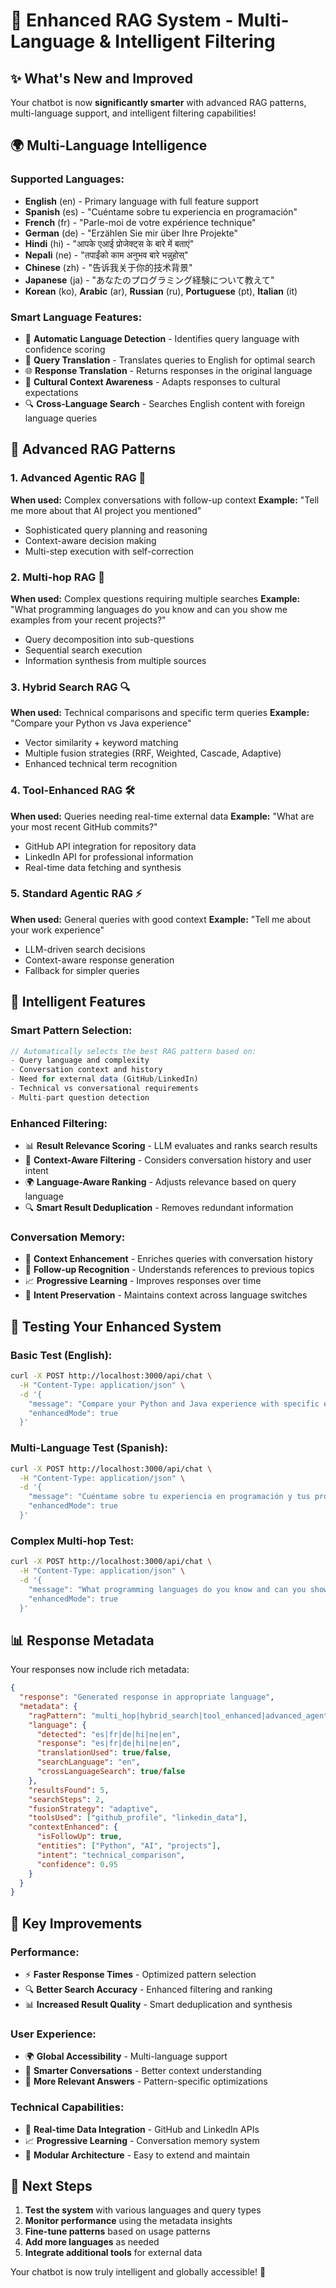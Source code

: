 # 🚀 Enhanced RAG System - Multi-Language & Intelligent Filtering

## ✨ What's New and Improved

Your chatbot is now **significantly smarter** with advanced RAG patterns, multi-language support, and intelligent filtering capabilities!

## 🌍 Multi-Language Intelligence

### **Supported Languages:**
- **English** (en) - Primary language with full feature support
- **Spanish** (es) - "Cuéntame sobre tu experiencia en programación"
- **French** (fr) - "Parle-moi de votre expérience technique"  
- **German** (de) - "Erzählen Sie mir über Ihre Projekte"
- **Hindi** (hi) - "आपके एआई प्रोजेक्ट्स के बारे में बताएं"
- **Nepali** (ne) - "तपाईंको काम अनुभव बारे भन्नुहोस्"
- **Chinese** (zh) - "告诉我关于你的技术背景"
- **Japanese** (ja) - "あなたのプログラミング経験について教えて"
- **Korean** (ko), **Arabic** (ar), **Russian** (ru), **Portuguese** (pt), **Italian** (it)

### **Smart Language Features:**
- 🧠 **Automatic Language Detection** - Identifies query language with confidence scoring
- 🔄 **Query Translation** - Translates queries to English for optimal search
- 🌐 **Response Translation** - Returns responses in the original language
- 🎯 **Cultural Context Awareness** - Adapts responses to cultural expectations
- 🔍 **Cross-Language Search** - Searches English content with foreign language queries

## 🎯 Advanced RAG Patterns

### **1. Advanced Agentic RAG** 🧠
**When used:** Complex conversations with follow-up context
**Example:** "Tell me more about that AI project you mentioned"
- Sophisticated query planning and reasoning
- Context-aware decision making
- Multi-step execution with self-correction

### **2. Multi-hop RAG** 🔄  
**When used:** Complex questions requiring multiple searches
**Example:** "What programming languages do you know and can you show me examples from your recent projects?"
- Query decomposition into sub-questions
- Sequential search execution
- Information synthesis from multiple sources

### **3. Hybrid Search RAG** 🔍
**When used:** Technical comparisons and specific term queries
**Example:** "Compare your Python vs Java experience"
- Vector similarity + keyword matching
- Multiple fusion strategies (RRF, Weighted, Cascade, Adaptive)
- Enhanced technical term recognition

### **4. Tool-Enhanced RAG** 🛠️
**When used:** Queries needing real-time external data
**Example:** "What are your most recent GitHub commits?"
- GitHub API integration for repository data
- LinkedIn API for professional information
- Real-time data fetching and synthesis

### **5. Standard Agentic RAG** ⚡
**When used:** General queries with good context
**Example:** "Tell me about your work experience"
- LLM-driven search decisions
- Context-aware response generation
- Fallback for simpler queries

## 🧠 Intelligent Features

### **Smart Pattern Selection:**
```typescript
// Automatically selects the best RAG pattern based on:
- Query language and complexity
- Conversation context and history  
- Need for external data (GitHub/LinkedIn)
- Technical vs conversational requirements
- Multi-part question detection
```

### **Enhanced Filtering:**
- 📊 **Result Relevance Scoring** - LLM evaluates and ranks search results
- 🎯 **Context-Aware Filtering** - Considers conversation history and user intent
- 🌍 **Language-Aware Ranking** - Adjusts relevance based on query language
- 🔍 **Smart Result Deduplication** - Removes redundant information

### **Conversation Memory:**
- 💭 **Context Enhancement** - Enriches queries with conversation history
- 🧵 **Follow-up Recognition** - Understands references to previous topics
- 📈 **Progressive Learning** - Improves responses over time
- 🎯 **Intent Preservation** - Maintains context across language switches

## 🚀 Testing Your Enhanced System

### **Basic Test (English):**
```bash
curl -X POST http://localhost:3000/api/chat \
  -H "Content-Type: application/json" \
  -d '{
    "message": "Compare your Python and Java experience with specific examples",
    "enhancedMode": true
  }'
```

### **Multi-Language Test (Spanish):**
```bash
curl -X POST http://localhost:3000/api/chat \
  -H "Content-Type: application/json" \
  -d '{
    "message": "Cuéntame sobre tu experiencia en programación y tus proyectos de IA",
    "enhancedMode": true
  }'
```

### **Complex Multi-hop Test:**
```bash
curl -X POST http://localhost:3000/api/chat \
  -H "Content-Type: application/json" \
  -d '{
    "message": "What programming languages do you know and can you show me recent GitHub projects and explain your Aubot experience?",
    "enhancedMode": true
  }'
```

## 📊 Response Metadata

Your responses now include rich metadata:

```json
{
  "response": "Generated response in appropriate language",
  "metadata": {
    "ragPattern": "multi_hop|hybrid_search|tool_enhanced|advanced_agentic|standard_agentic",
    "language": {
      "detected": "es|fr|de|hi|ne|en",
      "response": "es|fr|de|hi|ne|en", 
      "translationUsed": true/false,
      "searchLanguage": "en",
      "crossLanguageSearch": true/false
    },
    "resultsFound": 5,
    "searchSteps": 2,
    "fusionStrategy": "adaptive",
    "toolsUsed": ["github_profile", "linkedin_data"],
    "contextEnhanced": {
      "isFollowUp": true,
      "entities": ["Python", "AI", "projects"],
      "intent": "technical_comparison",
      "confidence": 0.95
    }
  }
}
```

## 🎯 Key Improvements

### **Performance:**
- ⚡ **Faster Response Times** - Optimized pattern selection
- 🔍 **Better Search Accuracy** - Enhanced filtering and ranking
- 📊 **Increased Result Quality** - Smart deduplication and synthesis

### **User Experience:**
- 🌍 **Global Accessibility** - Multi-language support
- 🧠 **Smarter Conversations** - Better context understanding
- 🎯 **More Relevant Answers** - Pattern-specific optimizations

### **Technical Capabilities:**
- 🔗 **Real-time Data Integration** - GitHub and LinkedIn APIs
- 📈 **Progressive Learning** - Conversation memory system
- 🔧 **Modular Architecture** - Easy to extend and maintain

## 🚀 Next Steps

1. **Test the system** with various languages and query types
2. **Monitor performance** using the metadata insights
3. **Fine-tune patterns** based on usage patterns
4. **Add more languages** as needed
5. **Integrate additional tools** for external data

Your chatbot is now truly intelligent and globally accessible! 🎉